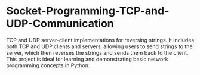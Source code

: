# Socket-Programming-TCP-and-UDP-Communication
TCP and UDP server-client implementations for reversing strings. It includes both TCP and UDP clients and servers, allowing users to send strings to the server, which then reverses the strings and sends them back to the client. This project is ideal for learning and demonstrating basic network programming concepts in Python.
